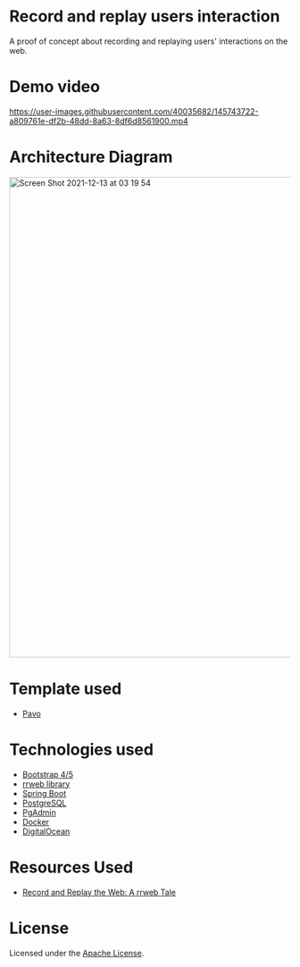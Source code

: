 # Record and replay users interaction
A proof of concept about recording and replaying users' interactions on the web.

# Demo video
https://user-images.githubusercontent.com/40035682/145743722-a809761e-df2b-48dd-8a63-8df6d8561900.mp4

# Architecture Diagram
<img width="861" alt="Screen Shot 2021-12-13 at 03 19 54" src="https://user-images.githubusercontent.com/40035682/145742718-f55d61cd-eb4b-454b-9096-b5f158af9edc.png">

# Template used
* [Pavo](https://onepagelove.com/pavo)

# Technologies used
* [Bootstrap 4/5](https://getbootstrap.com/)
* [rrweb library](https://github.com/rrweb-io/rrweb)
* [Spring Boot](https://docs.spring.io/spring-boot/docs/current/reference/htmlsingle/)
* [PostgreSQL](https://www.postgresql.org/)
* [PgAdmin](https://www.pgadmin.org/)
* [Docker](https://www.docker.com/)
* [DigitalOcean](https://www.digitalocean.com/)

# Resources Used
* [Record and Replay the Web: A rrweb Tale](http://www.myriptide.com/rrweb-introduction/)

# License

Licensed under the [Apache License](LICENSE).
